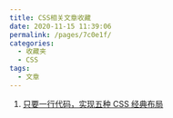 ```yaml
---
title: CSS相关文章收藏
date: 2020-11-15 11:39:06
permalink: /pages/7c0e1f/
categories: 
  - 收藏夹
  - CSS
tags: 
  - 文章
---
```


1. [只要一行代码，实现五种 CSS 经典布局][url-1]

[url-1]: https://mp.weixin.qq.com/s?__biz=MzI4NjAxNjY4Nw==&mid=2650223671&idx=1&sn=6f4ef3e67ed8b2a6009cba02a26a5af5&chksm=f3e0c1f7c49748e1e88cff524ed139fb2cf12caab3664c6a00ec7bc2f833d0cd1d85e9942f3a&mpshare=1&scene=1&srcid=0810a7mdTYtLTtg3GnYMbgdr&sharer_sharetime=1597021798800&sharer_shareid=76605a84a018b6b091677b5240ac0709&key=b2b8256ddce703214010e353940d038565c796326370b7cd93e91e8ca076bfd40ccc0f1c6bd7da4f4ee6b16debb35f2ac9f77ff252312b815f79efc57746827d373ff32471675a876a56fba67d9e5c0cbdf56fd8b5d7d3f379d7f567d3a1f2d08f4038590d12903699cafeaa78ecfa12787305b9ab99ea8b4d1d4699ab4232a5&ascene=1&uin=MTQ3NTQwOTg4MQ%3D%3D&devicetype=Windows+10+x64&version=62090529&lang=zh_CN&exportkey=AcZlTejZIXWkfsHsx1FctI0%3D&pass_ticket=MRyC7ujU4ZM5Jd3KfXI5vZmueAawa0qE8vlOHZ%2FvhuGICkvC3xEEPurwkBShLSAQ&wx_header=0
